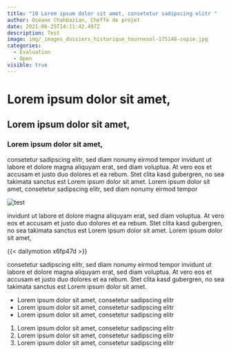 ```yaml
---
title: "10 Lorem ipsum dolor sit amet, consetetur sadipscing elitr "
author: Océane Chahbazian, Cheffe de projet
date: 2021-06-25T14:11:42.497Z
description: Test
image: img/_images_dossiers_historique_tournesol-175148-copie.jpg
categories:
  - Évaluation
  - Open
visible: true
---
```

# Lorem ipsum dolor sit amet,

## Lorem ipsum dolor sit amet,

### Lorem ipsum dolor sit amet,

consetetur sadipscing elitr, sed diam nonumy eirmod tempor invidunt ut labore et dolore magna aliquyam erat, sed diam voluptua. At vero eos et accusam et justo duo dolores et ea rebum. Stet clita kasd gubergren, no sea takimata sanctus est Lorem ipsum dolor sit amet. Lorem ipsum dolor sit amet, consetetur sadipscing elitr, sed diam nonumy eirmod tempor 

![test](img/smith-major-yq-nha0v2yu-unsplash.jpg "test")

invidunt ut labore et dolore magna aliquyam erat, sed diam voluptua. At vero eos et accusam et justo duo dolores et ea rebum. Stet clita kasd gubergren, no sea takimata sanctus est Lorem ipsum dolor sit amet. Lorem ipsum dolor sit amet, 

{{< dailymotion x6fp47d >}}

consetetur sadipscing elitr, sed diam nonumy eirmod tempor invidunt ut labore et dolore magna aliquyam erat, sed diam voluptua. At vero eos et accusam et justo duo dolores et ea rebum. Stet clita kasd gubergren, no sea takimata sanctus est Lorem ipsum dolor sit amet.

* Lorem ipsum dolor sit amet, consetetur sadipscing elitr
* Lorem ipsum dolor sit amet, consetetur sadipscing elitr
* Lorem ipsum dolor sit amet, consetetur sadipscing elitr

1. Lorem ipsum dolor sit amet, consetetur sadipscing elitr
2. Lorem ipsum dolor sit amet, consetetur sadipscing elitr
3. Lorem ipsum dolor sit amet, consetetur sadipscing elitr
